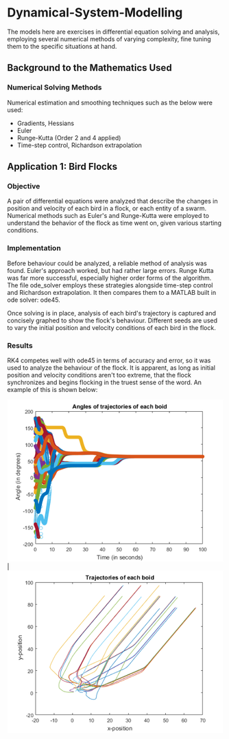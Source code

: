 # Dynamical-System-Modelling
The models here are exercises in differential equation solving and analysis, employing several numerical methods of varying complexity, fine tuning them to the specific situations at hand.

## Background to the Mathematics Used

### Numerical Solving Methods
Numerical estimation and smoothing techniques such as the below were used:
* Gradients, Hessians
* Euler
* Runge-Kutta (Order 2 and 4 applied)
* Time-step control, Richardson extrapolation

## Application 1: Bird Flocks

### Objective
A pair of differential equations were analyzed that describe the changes in position and velocity of each bird in a flock, or each entity of a swarm. Numerical methods such as Euler's and Runge-Kutta were employed to understand the behavior of the flock as time went on, given various starting conditions. 

### Implementation
Before behaviour could be analyzed, a reliable method of analysis was found. Euler's approach worked, but had rather large errors. Runge Kutta was far more successful, especially higher order forms of the algorithm. The file ode_solver employs these strategies alongside time-step control and Richardson extrapolation. It then compares them to a MATLAB built in ode solver: ode45.

Once solving is in place, analysis of each bird's trajectory is captured and concisely graphed to show the flock's behaviour. Different seeds are used to vary the initial position and velocity conditions of each bird in the flock.  

### Results
RK4 competes well with ode45 in terms of accuracy and error, so it was used to analyze the behaviour of the flock. It is apparent, as long as initial position and velocity conditions aren't too extreme, that the flock synchronizes and begins flocking in the truest sense of the word. An example of this is shown below:

![](https://github.com/angelomatni2018/Dynamical-System-Modelling/blob/master/bird_flocks/graphs/ang_1_seed17.png?raw=true) | ![](https://github.com/angelomatni2018/Dynamical-System-Modelling/blob/master/bird_flocks/graphs/traj1_seed17.png?raw=true)
